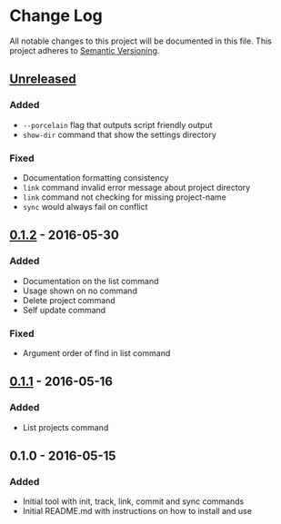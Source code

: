 # Change Log
All notable changes to this project will be documented in this file.
This project adheres to [Semantic Versioning](http://semver.org/).

## [Unreleased]
### Added
- `--porcelain` flag that outputs script friendly output
- `show-dir` command that show the settings directory
### Fixed
- Documentation formatting consistency
- `link` command invalid error message about project directory
- `link` command not checking for missing project-name
- `sync` would always fail on conflict

## [0.1.2] - 2016-05-30
### Added
- Documentation on the list command
- Usage shown on no command
- Delete project command
- Self update command
### Fixed
- Argument order of find in list command

## [0.1.1] - 2016-05-16
### Added
- List projects command

## 0.1.0 - 2016-05-15
### Added
- Initial tool with init, track, link, commit and sync commands
- Initial README.md with instructions on how to install and use

[Unreleased]: https://github.com/MitMaro/ide-sync/compare/v0.1.2...HEAD
[0.1.2]: https://github.com/MitMaro/ide-sync/compare/v0.1.1...v0.1.2
[0.1.1]: https://github.com/MitMaro/ide-sync/compare/v0.1.0...v0.1.1
